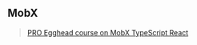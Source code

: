 ## MobX 

> [PRO Egghead course on MobX TypeScript React](https://egghead.io/courses/develop-react-applications-with-mobx-and-typescript)

